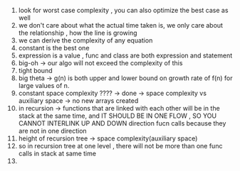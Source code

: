 1. look for worst case complexity , you can also optimize the best case as well
2. we don't care about what the actual time taken is, we only care about the relationship , how the line is growing
3. we can derive the complexity of any equation
4. constant is the best one
5. expression is a value , func and class are both expression and statement
6. big-oh -> our algo will not exceed the complexity of this
7. tight bound
8. big theta -> g(n) is both upper and lower bound on growth rate of f(n) for large values of n.
9. constant space complexity ???? -> done -> space complexity vs auxiliary space -> no new arrays created
10. in recursion -> functions that are linked with each other will be in the stack at the same time, and IT SHOULD BE IN ONE FLOW , SO YOU CANNOT INTERLINK UP AND DOWN direction fucn calls because they are not in one direction
11. height of recursion tree -> space complexity(auxiliary space)
12. so in recursion tree at one level , there will not be more than one func calls in stack at same time
13. 
